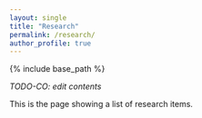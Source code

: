 ```yaml
---
layout: single
title: "Research"
permalink: /research/
author_profile: true
---
```


{% include base_path %}

*TODO-CO: edit contents*

This is the page showing a list of research items.
